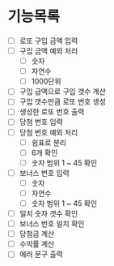# 기능목록
- [ ] 로또 구입 금액 입력
- [ ] 구입 금액 예외 처리
    - [ ] 숫자
    - [ ] 자연수
    - [ ] 1000단위
- [ ] 구입 급액으로 구입 갯수 계산
- [ ] 구입 갯수만큼 로또 번호 생성
- [ ] 생성한 로또 번호 출력
- [ ] 당첨 번호 입력
- [ ] 당첨 번호 예외 처리
    - [ ] 쉼표로 분리
    - [ ] 6개 확인
    - [ ] 숫자 범위 1 ~ 45 확인
- [ ] 보너스 번호 입력
    - [ ] 숫자
    - [ ] 자연수
    - [ ] 숫자 범위 1 ~ 45 확인
- [ ] 일치 숫자 갯수 확인
- [ ] 보너스 번호 일치 확인
- [ ] 당첨금 계산
- [ ] 수익률 계산
- [ ] 에러 문구 출력